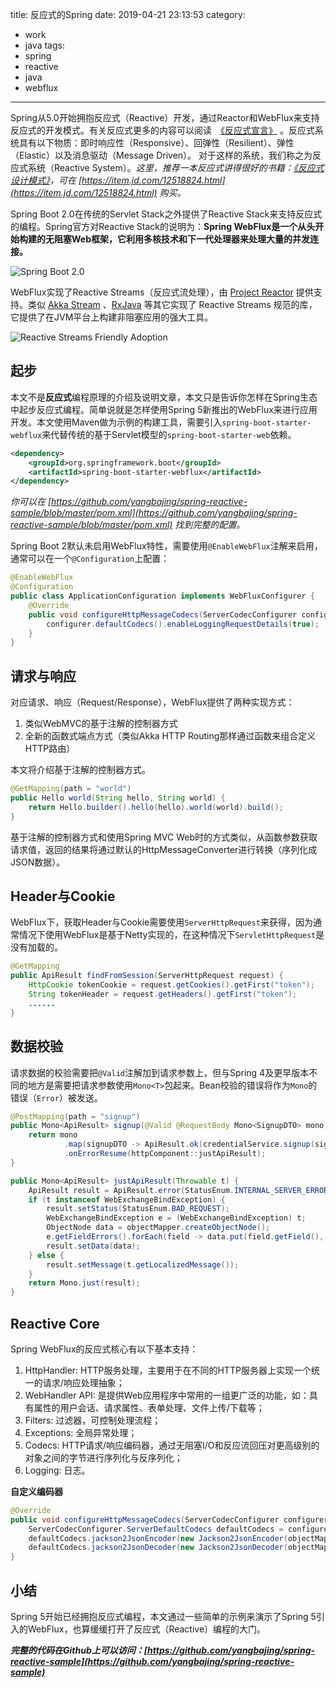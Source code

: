 title: 反应式的Spring
date: 2019-04-21 23:13:53
category:
  - work
  - java
tags:
  - spring
  - reactive
  - java
  - webflux
---

Spring从5.0开始拥抱反应式（Reactive）开发，通过Reactor和WebFlux来支持反应式的开发模式。有关反应式更多的内容可以阅读　[《反应式宣言》](https://www.reactivemanifesto.org/zh-CN) 。反应式系统具有以下物质：即时响应性（Responsive）、回弹性（Resilient）、弹性（Elastic）以及消息驱动（Message Driven）。 对于这样的系统，我们称之为反应式系统（Reactive System）。*这里，推荐一本反应式讲得很好的书籍：[《反应式设计模式》](https://item.jd.com/12518824.html)，可在 [https://item.jd.com/12518824.html](https://item.jd.com/12518824.html) 购买。*

Spring Boot 2.0在传统的Servlet Stack之外提供了Reactive Stack来支持反应式的编程。Spring官方对Reactive Stack的说明为：**Spring WebFlux是一个从头开始构建的无阻塞Web框架，它利用多核技术和下一代处理器来处理大量的并发连接。**

![Spring Boot 2.0](/img/diagram-boot-reactor.svg)

WebFlux实现了Reactive Streams（反应式流处理），由 [Project Reactor](https://projectreactor.io/) 提供支持。类似 [Akka Stream](https://doc.akka.io/docs/akka/current/stream/index.html) 、[RxJava](https://github.com/ReactiveX/RxJava) 等其它实现了 Reactive Streams 规范的库，它提供了在JVM平台上构建非阻塞应用的强大工具。

![Reactive Streams Friendly Adoption](/img/friendlyadoption-bg.jpg)

## 起步

本文不是**反应式**编程原理的介绍及说明文章，本文只是告诉你怎样在Spring生态中起步反应式编程。简单说就是怎样使用Spring 5新推出的WebFlux来进行应用开发。本文使用Maven做为示例的构建工具，需要引入`spring-boot-starter-webflux`来代替传统的基于Servlet模型的`spring-boot-starter-web`依赖。

```xml
<dependency>
    <groupId>org.springframework.boot</groupId>
    <artifactId>spring-boot-starter-webflux</artifactId>
</dependency>
```

*你可以在 [https://github.com/yangbajing/spring-reactive-sample/blob/master/pom.xml](https://github.com/yangbajing/spring-reactive-sample/blob/master/pom.xml) 找到完整的配置。*

Spring Boot 2默认未启用WebFlux特性，需要使用`@EnableWebFlux`注解来启用，通常可以在一个`@Configuration`上配置：
```java
@EnableWebFlux
@Configuration
public class ApplicationConfiguration implements WebFluxConfigurer {
    @Override
    public void configureHttpMessageCodecs(ServerCodecConfigurer configurer) {
        configurer.defaultCodecs().enableLoggingRequestDetails(true);
    }
}
```

## 请求与响应

对应请求、响应（Request/Response），WebFlux提供了两种实现方式：

1. 类似WebMVC的基于注解的控制器方式
2. 全新的函数式端点方式（类似Akka HTTP Routing那样通过函数来组合定义HTTP路由）

本文将介绍基于注解的控制器方式。

```java
@GetMapping(path = "world")
public Hello world(String hello, String world) {
    return Hello.builder().hello(hello).world(world).build();
}
```

基于注解的控制器方式和使用Spring MVC Web时的方式类似，从函数参数获取请求值，返回的结果将通过默认的HttpMessageConverter进行转换（序列化成JSON数据）。

## Header与Cookie

WebFlux下，获取Header与Cookie需要使用`ServerHttpRequest`来获得，因为通常情况下使用WebFlux是基于Netty实现的，在这种情况下`ServletHttpRequest`是没有加载的。

```java
@GetMapping
public ApiResult findFromSession(ServerHttpRequest request) {
    HttpCookie tokenCookie = request.getCookies().getFirst("token");
    String tokenHeader = request.getHeaders().getFirst("token");
    ......
}
```

## 数据校验

请求数据的校验需要把`@Valid`注解加到请求参数上，但与Spring 4及更早版本不同的地方是需要把请求参数使用`Mono<T>`包起来。Bean校验的错误将作为`Mono`的错误（`Error`）被发送。
```java
@PostMapping(path = "signup")
public Mono<ApiResult> signup(@Valid @RequestBody Mono<SignupDTO> mono) {
    return mono
            .map(signupDTO -> ApiResult.ok(credentialService.signup(signupDTO)))
            .onErrorResume(httpComponent::justApiResult);
}

public Mono<ApiResult> justApiResult(Throwable t) {
    ApiResult result = ApiResult.error(StatusEnum.INTERNAL_SERVER_ERROR);
    if (t instanceof WebExchangeBindException) {
        result.setStatus(StatusEnum.BAD_REQUEST);
        WebExchangeBindException e = (WebExchangeBindException) t;
        ObjectNode data = objectMapper.createObjectNode();
        e.getFieldErrors().forEach(field -> data.put(field.getField(), field.getDefaultMessage()));
        result.setData(data);
    } else {
        result.setMessage(t.getLocalizedMessage());
    }
    return Mono.just(result);
}
```

## Reactive Core

Spring WebFlux的反应式核心有以下基本支持：

1. HttpHandler: HTTP服务处理，主要用于在不同的HTTP服务器上实现一个统一的请求/响应处理抽象；
2. WebHandler API: 是提供Web应用程序中常用的一组更广泛的功能，如：具有属性的用户会话、请求属性、表单处理、文件上传/下载等；
3. Filters: 过滤器，可控制处理流程；
4. Exceptions: 全局异常处理；
5. Codecs: HTTP请求/响应编码器，通过无阻塞I/O和反应流回压对更高级别的对象之间的字节进行序列化与反序列化；
6. Logging: 日志。

**自定义编码器**
```java
@Override
public void configureHttpMessageCodecs(ServerCodecConfigurer configurer) {
    ServerCodecConfigurer.ServerDefaultCodecs defaultCodecs = configurer.defaultCodecs();
    defaultCodecs.jackson2JsonEncoder(new Jackson2JsonEncoder(objectMapper));
    defaultCodecs.jackson2JsonDecoder(new Jackson2JsonDecoder(objectMapper));
}
```

## 小结

Spring 5开始已经拥抱反应式编程，本文通过一些简单的示例来演示了Spring 5引入的WebFlux，也算缓缓打开了反应式（Reactive）编程的大门。

***完整的代码在Github上可以访问：[https://github.com/yangbajing/spring-reactive-sample](https://github.com/yangbajing/spring-reactive-sample)***

